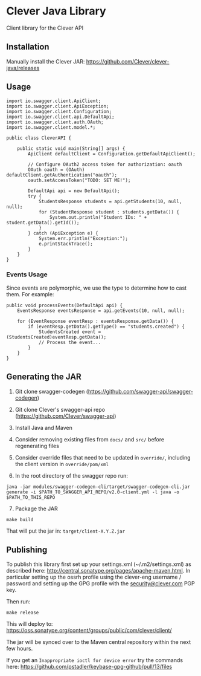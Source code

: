 # Clever Java Library

Client library for the Clever API

## Installation

Manually install the Clever JAR: https://github.com/Clever/clever-java/releases


## Usage
```
import io.swagger.client.ApiClient;
import io.swagger.client.ApiException;
import io.swagger.client.Configuration;
import io.swagger.client.api.DefaultApi;
import io.swagger.client.auth.OAuth;
import io.swagger.client.model.*;

public class CleverAPI {

    public static void main(String[] args) {
        ApiClient defaultClient = Configuration.getDefaultApiClient();

        // Configure OAuth2 access token for authorization: oauth
        OAuth oauth = (OAuth) defaultClient.getAuthentication("oauth");
        oauth.setAccessToken("TODO: SET ME!");

        DefaultApi api = new DefaultApi();
        try {
            StudentsResponse students = api.getStudents(10, null, null);
            for (StudentResponse student : students.getData()) {
                System.out.println("Student IDs: " + student.getData().getId());
            }
        } catch (ApiException e) {
            System.err.println("Exception:");
            e.printStackTrace();
        }
    }
}
```

### Events Usage
Since events are polymorphic, we use the type to determine how to cast them. For example:
```
public void processEvents(DefaultApi api) {
    EventsResponse eventsResponse = api.getEvents(10, null, null);

    for (EventResponse eventResp : eventsResponse.getData()) {
        if (eventResp.getData().getType() == "students.created") {
            StudentsCreated event = (StudentsCreated)eventResp.getData();
            // Process the event...
        }
    }
}
```

## Generating the JAR
1. Git clone swagger-codegen (https://github.com/swagger-api/swagger-codegen)

2. Git clone Clever's swagger-api repo (https://github.com/Clever/swagger-api)

3. Install Java and Maven

4. Consider removing existing files from `docs/` and `src/` before regenerating files

5. Consider override files that need to be updated in `override/`, including the client version in `override/pom/xml`

6. In the root directory of the swagger repo run:
```
java -jar modules/swagger-codegen-cli/target/swagger-codegen-cli.jar generate -i $PATH_TO_SWAGGER_API_REPO/v2.0-client.yml -l java -o $PATH_TO_THIS_REPO
```

7. Package the JAR

```
make build
```

That will put the jar in: `target/client-X.Y.Z.jar`


## Publishing

To publish this library first set up your settings.xml (~/.m2/settings.xml) as described here: http://central.sonatype.org/pages/apache-maven.html. In particular setting up the ossrh profile using the clever-eng username / password and setting up the GPG profile with the security@clever.com PGP key.

Then run:
```
make release
```

This will deploy to: https://oss.sonatype.org/content/groups/public/com/clever/client/

The jar will be synced over to the Maven central repository within the next few hours.

If you get an `Inappropriate ioctl for device error` try the commands here: https://github.com/pstadler/keybase-gpg-github/pull/13/files
